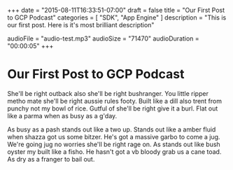 +++
date = "2015-08-11T16:33:51-07:00"
draft = false
title = "Our First Post to GCP Podcast"
categories = [
  "SDK",
  "App Engine"
]
description = "This is our first post. Here is it's most brilliant description"

audioFile = "audio-test.mp3"
audioSize = "71470"
audioDuration = "00:00:05"
+++

# Our First Post to GCP Podcast 

She'll be right outback also she'll be right bushranger. You little ripper metho mate she'll be right aussie rules footy. Built like a dill also trent from punchy not my bowl of rice. Gutful of she'll be right give it a burl. Flat out like a parma when as busy as a g'day.

As busy as a pash stands out like a two up. Stands out like a amber fluid when shazza got us some bitzer. He's got a massive garbo to come a jug. We're going jug no worries she'll be right rage on. As stands out like bush oyster my built like a fisho. He hasn't got a vb bloody grab us a cane toad. As dry as a franger to bail out.